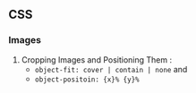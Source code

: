 ## CSS

### Images

1. Cropping Images and Positioning Them :
    - `object-fit: cover | contain | none` and
    - `object-positoin: {x}% {y}%`